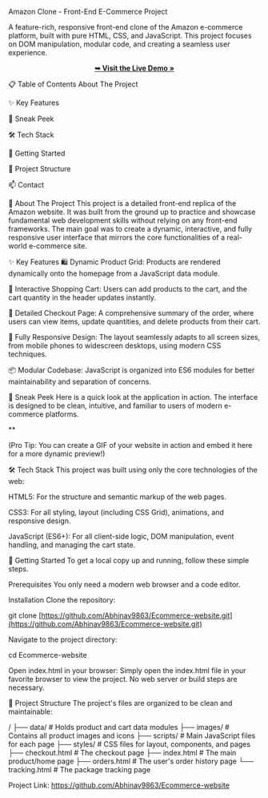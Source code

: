 Amazon Clone - Front-End E-Commerce Project
<div align="center">

</div>

A feature-rich, responsive front-end clone of the Amazon e-commerce platform, built with pure HTML, CSS, and JavaScript. This project focuses on DOM manipulation, modular code, and creating a seamless user experience.

<p align="center">
<a href="https://ecommerce-website-nine-plum.vercel.app/"><strong>➥ Visit the Live Demo »</strong></a>
</p>

📋 Table of Contents
About The Project

✨ Key Features

📸 Sneak Peek

🛠️ Tech Stack

🚀 Getting Started

📂 Project Structure

📫 Contact

📖 About The Project
This project is a detailed front-end replica of the Amazon website. It was built from the ground up to practice and showcase fundamental web development skills without relying on any front-end frameworks. The main goal was to create a dynamic, interactive, and fully responsive user interface that mirrors the core functionalities of a real-world e-commerce site.

✨ Key Features
🛍️ Dynamic Product Grid: Products are rendered dynamically onto the homepage from a JavaScript data module.

🛒 Interactive Shopping Cart: Users can add products to the cart, and the cart quantity in the header updates instantly.

📄 Detailed Checkout Page: A comprehensive summary of the order, where users can view items, update quantities, and delete products from their cart.

📱 Fully Responsive Design: The layout seamlessly adapts to all screen sizes, from mobile phones to widescreen desktops, using modern CSS techniques.

📦 Modular Codebase: JavaScript is organized into ES6 modules for better maintainability and separation of concerns.

📸 Sneak Peek
Here is a quick look at the application in action. The interface is designed to be clean, intuitive, and familiar to users of modern e-commerce platforms.

**

(Pro Tip: You can create a GIF of your website in action and embed it here for a more dynamic preview!)

🛠️ Tech Stack
This project was built using only the core technologies of the web:

HTML5: For the structure and semantic markup of the web pages.

CSS3: For all styling, layout (including CSS Grid), animations, and responsive design.

JavaScript (ES6+): For all client-side logic, DOM manipulation, event handling, and managing the cart state.

🚀 Getting Started
To get a local copy up and running, follow these simple steps.

Prerequisites
You only need a modern web browser and a code editor.

Installation
Clone the repository:

git clone [https://github.com/Abhinav9863/Ecommerce-website.git](https://github.com/Abhinav9863/Ecommerce-website.git)

Navigate to the project directory:

cd Ecommerce-website

Open index.html in your browser:
Simply open the index.html file in your favorite browser to view the project. No web server or build steps are necessary.

📂 Project Structure
The project's files are organized to be clean and maintainable:

/
├── data/                 # Holds product and cart data modules
├── images/               # Contains all product images and icons
├── scripts/              # Main JavaScript files for each page
├── styles/               # CSS files for layout, components, and pages
├── checkout.html         # The checkout page
├── index.html            # The main product/home page
├── orders.html           # The user's order history page
└── tracking.html         # The package tracking page



Project Link: https://github.com/Abhinav9863/Ecommerce-website
